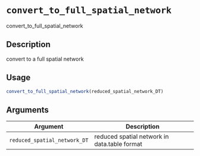# `convert_to_full_spatial_network`

convert_to_full_spatial_network


## Description

convert to a full spatial network


## Usage

```r
convert_to_full_spatial_network(reduced_spatial_network_DT)
```


## Arguments

Argument      |Description
------------- |----------------
`reduced_spatial_network_DT`     |     reduced spatial network in data.table format


